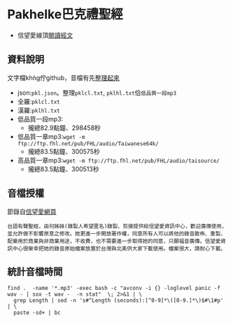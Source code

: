 # Pakhelke巴克禮聖經

- 信望愛線頂[閱讀經文](http://taigi.fhl.net/list.html)

## 資料說明
文字檔khǹg佇github，音檔有先[整理起來](https://tongan-puntiunn.ithuan.tw/Pakhelke-1916_Taiwanese-Bible.zip)
- json:`pkl.json`。整理`pklcl.txt`, `pklhl.txt`佮`低品質一段mp3`
- 全羅:`pklcl.txt`
- 漢羅:`pklhl.txt`
- 低品質一段mp3:
  - 攏總82.9點鐘、298458秒
- 低品質一章mp3:`wget -m ftp://ftp.fhl.net/pub/FHL/audio/Taiwanese64k/`
  - 攏總83.5點鐘、300575秒
- 高品質一章mp3:`wget -m ftp://ftp.fhl.net/pub/FHL/audio/taisource/`
  - 攏總83.5點鐘、300513秒

## 音檔授權
節錄自[信望愛網頁](http://bible.fhl.net/new/audio.html)
```
台語有聲聖經，由何姊妹(錄製人希望匿名)錄製、剪接提供給信望愛資訊中心，歡迎廣傳使用，並允許做不影響原意之修改。她更進一步開放著作權，同意所有人可以將他的錄音散佈、重製、配樂用於商業與非商業用途，不收費，也不需要進一步取得她的同意，只願福音廣傳。信望愛資訊中心很榮幸把她的錄音原始檔案放置於台灣與北美供大家下載使用。檔案很大，請耐心下載。
 ```

## 統計音檔時間
```
find .  -name '*.mp3' -exec bash -c "avconv -i {} -loglevel panic -f wav - | sox -t wav -  -n stat"  \; 2>&1 | \
  grep Length | sed -n 's#^Length (seconds):[^0-9]*\([0-9.]*\)$#\1#p' | \
  paste -sd+ | bc
```

